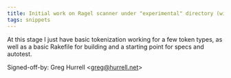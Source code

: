 ```yaml
---
title: Initial work on Ragel scanner under "experimental" directory (wikitext, ac00f85)
tags: snippets
---
```


At this stage I just have basic tokenization working for a few token types, as well as a basic Rakefile for building and a starting point for specs and autotest.

Signed-off-by: Greg Hurrell &lt;greg@hurrell.net&gt;
